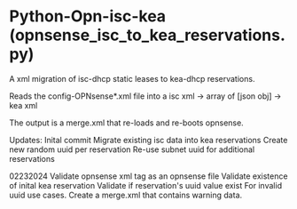 # Python-Opn-isc-kea (opnsense_isc_to_kea_reservations.py)

A xml migration of isc-dhcp static leases to kea-dhcp reservations.

Reads the config-OPNsense*.xml file into a 
isc xml -> array of [json obj] -> kea xml

The output is a merge.xml that re-loads and re-boots opnsense.

Updates:
Inital commit
    Migrate existing isc data into kea reservations
    Create new random uuid per reservation
    Re-use subnet uuid for additional reservations

02232024
    Validate opnsense xml tag as an opnsense file
    Validate existence of inital kea reservation
    Validate if reservation's uuid value exist
    For invalid uuid use cases. Create a merge.xml
    that contains <uuid> warning data.

     















